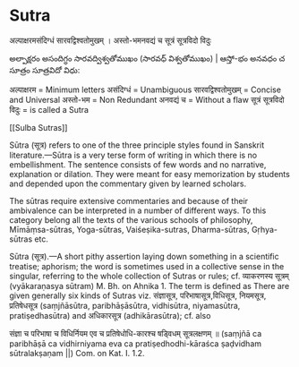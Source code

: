# Sutra

अल्पाक्षरमसंदिग्धं सारवद्विश्वतोमुखम् । अस्तो-भमनवद्यं च सूत्रं सूत्रविदो विदुः

అల్పాక్షరం అసందిగ్ధం సారవద్విశ్వతోముఖం (సారవధ్ విశ్వతోముఖం) | ఆస్తో-భం అనవధం చ సూత్రం  సూత్రవిదో విధు:

अल्पाक्षरम = Minimum letters
असंदिग्धं = Unambiguous
सारवद्विश्वतोमुखम् = Concise and Universal
अस्तो-भम = Non Redundant
अनवद्यं च = Without a flaw
सूत्रं सूत्रविदो विदुः = is called a Sutra

[[Sulba Sutras]]

Sūtra (सूत्र) refers to one of the three principle styles found in Sanskrit literature.—Sūtra is a very terse form of writing in which there is no embellishment. The sentence consists of few words and no narrative, explanation or dilation. They were meant for easy memorization by students and depended upon the commentary given by learned scholars.

The sūtras require extensive commentaries and because of their ambivalence can be interpreted in a number of different ways. To this category belong all the texts of the various schools of philosophy, Mīmāṃsa-sūtras, Yoga-sūtras, Vaiśeṣika-sutras, Dharma-sūtras, Gṛhya-sūtras etc.

Sūtra (सूत्र).—A short pithy assertion laying down something in a scientific treatise; aphorism; the word is sometimes used in a collective sense in the singular, referring to the whole collection of Sutras or rules; cf. व्याकरणस्य सूत्रम् (vyākaraṇasya sūtram) M. Bh. on Ahnika 1. The term is defined as
There are given generally six kinds of Sutras viz. संज्ञासूत्र, परिभाषासूत्र,विधिसूत्र, नियमसूत्र, प्रतिषेधसूत्र (saṃjñāsūtra, paribhāṣāsūtra, vidhisūtra, niyamasūtra, pratiṣedhasūtra) and अधिकारसूत्र (adhikārasūtra); cf. also

संज्ञा च परिभाषा च विधिर्नियम एव च प्रतिषेधोधि-कारश्च षड्विधम् सूत्रलक्षणम् ॥
(saṃjñā ca paribhāṣā ca vidhirniyama eva ca pratiṣedhodhi-kāraśca ṣaḍvidham sūtralakṣaṇam ||) Com. on Kat. I. 1.2.




